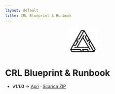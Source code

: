 ```yaml
---
layout: default
title: CRL Blueprint & Runbook
---
```

<p align="center">
  <a href="https://crl-technologies.com/"><img src="/assets/img/logo.png" alt="CRL Technologies" width="88"></a>
</p>

# CRL Blueprint & Runbook

- **v1.1.0** → [Apri](./v1.1.0/) ·
  [Scarica ZIP](https://github.com/ARGltd/crl-blueprint-runbook/archive/refs/tags/v1.1.0.zip)
